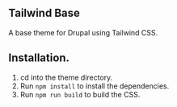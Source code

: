 ## Tailwind Base

A base theme for Drupal using Tailwind CSS.

## Installation.

1. cd into the theme directory.
2. Run `npm install` to install the dependencies.
3. Run `npm run build` to build the CSS.
